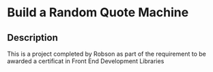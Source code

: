 # Build a Random Quote Machine

## Description

This is a project completed by Robson as part of the requirement to be awarded a certificat in Front End Development Libraries

